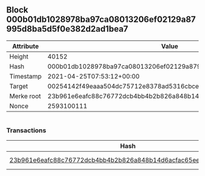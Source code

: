 ## Block 000b01db1028978ba97ca08013206ef02129a87995d8ba5d5f0e382d2ad1bea7

Attribute | Value
--- | ---
Height | 40152
Hash | 000b01db1028978ba97ca08013206ef02129a87995d8ba5d5f0e382d2ad1bea7
Timestamp | 2021-04-25T07:53:12+00:00
Target | 00254142f49eaaa504dc75712e8378ad5316cbcead634704b3734b6271167cc4
Merke root | 23b961e6eafc88c76772dcb4bb4b2b826a848b14d6acfac65eedf5115cf98a62
Nonce | 2593100111

```

```

### Transactions

Hash | Amount
--- | ---
[23b961e6eafc88c76772dcb4bb4b2b826a848b14d6acfac65eedf5115cf98a62](23b961e6eafc88c76772dcb4bb4b2b826a848b14d6acfac65eedf5115cf98a62.md) | 10.00000000 SKEPTI 
